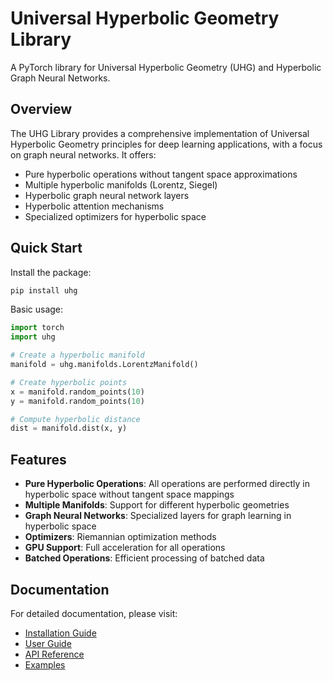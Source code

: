 # Universal Hyperbolic Geometry Library

A PyTorch library for Universal Hyperbolic Geometry (UHG) and Hyperbolic Graph Neural Networks.

## Overview

The UHG Library provides a comprehensive implementation of Universal Hyperbolic Geometry principles for deep learning applications, with a focus on graph neural networks. It offers:

- Pure hyperbolic operations without tangent space approximations
- Multiple hyperbolic manifolds (Lorentz, Siegel)
- Hyperbolic graph neural network layers
- Hyperbolic attention mechanisms
- Specialized optimizers for hyperbolic space

## Quick Start

Install the package:
```bash
pip install uhg
```

Basic usage:
```python
import torch
import uhg

# Create a hyperbolic manifold
manifold = uhg.manifolds.LorentzManifold()

# Create hyperbolic points
x = manifold.random_points(10)
y = manifold.random_points(10)

# Compute hyperbolic distance
dist = manifold.dist(x, y)
```

## Features

- **Pure Hyperbolic Operations**: All operations are performed directly in hyperbolic space without tangent space mappings
- **Multiple Manifolds**: Support for different hyperbolic geometries
- **Graph Neural Networks**: Specialized layers for graph learning in hyperbolic space
- **Optimizers**: Riemannian optimization methods
- **GPU Support**: Full acceleration for all operations
- **Batched Operations**: Efficient processing of batched data

## Documentation

For detailed documentation, please visit:

- [Installation Guide](installation.md)
- [User Guide](guide/getting-started.md)
- [API Reference](api/core.md)
- [Examples](examples/basic.md) 